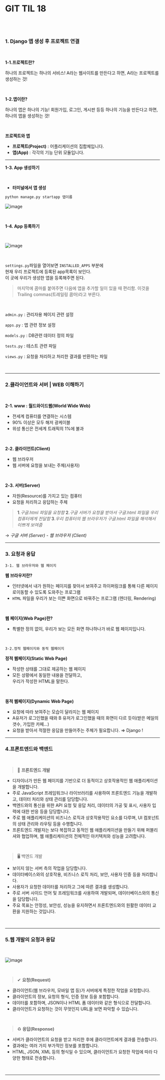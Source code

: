 # GIT TIL 18

<br><br>

### 1. Django 앱 생성 후 프로젝트 연결

<br>

**1-1.프로젝트란?**

하나의 프로젝트는 하나의 서비스! A라는 웹사이트를 만든다고 하면, A라는 프로젝트를 생성하는 것!

<br>

**1-2.앱이란?**

하나의 앱은 하나의 기능! 회원가입, 로그인, 게시판 등등 하나의 기능을 만든다고 하면, 하나의 앱을 생성하는 것!

<br>

**프로젝트와 앱**

- **프로젝트(Project)** : 어플리케이션의 집합체입니다.
- **앱(App)** : 각각의 기능 단위 모듈입니다.

---

**1-3. App 생성하기**

<br>

- **터미널에서 앱 생성**

```bash
python manage.py startapp 앱이름
```

![image](https://github.com/user-attachments/assets/7397f3b7-256e-4d9e-a5c4-9da039c0ebce)

<br>

**1-4. App 등록하기**

<br>

![image](https://github.com/user-attachments/assets/0d7c0ab1-76b2-4a3d-b5c4-5f3a03080152)

<br>

`settings.py`파일을 열어보면 `INSTALLED_APPS` 부분에 <br>
현재 우리 프로젝트에 등록된 app목록이 보인다. <br>
이 곳에 우리가 생성한 앱을 등록해주면 된다.

>마지막에 콤마를 붙여주면 
다음에 앱을 추가할 일이 있을 때 편리함.
이것을 Trailing commas(트레일링 콤마)라고 부른다.

<br>

<aside>

`admin.py` : 관리자용 페이지 관련 설정

`apps.py` : 앱 관련 정보 설정

`models.py` : DB관련 데이터 정의 파일

`tests.py` : 테스트 관련 파일

`views.py` : 요청을 처리하고 처리한 결과를 반환하는 파일

</aside>

<br>

---

### 2.클라이언트와 서버 | WEB 이해하기

<br>

**2-1. www : 월드와이드웹(World Wide Web)**
 - 전세계 컴퓨터를 연결하는 시스템
 - 90% 이상은 모두 해저 광케이블
 - 위성 통신은 전세계 트래픽의 1%에 불과

<br>

**2-2. 클라이언트(Client)**
 - 웹 브라우저
 - 웹 서버에 요청을 보내는 주체(사용자)

<br>

**2-3. 서버(Server)**
 - 자원(Resource)를 가지고 있는 컴퓨터
 - 요청을 처리하고 응답하는 주체


>**1**.*구글.html 파일을 요청함*
>**2**.*구글 서버가 요청을 받아서 구글.html 파일을 우리 컴퓨터에게 전달함*
>**3**.*우리 컴퓨터의 웹 브라우저가 구글.html 파일을 해석해서 이쁘게 보여줌*

→ *구글 서버 (Server) - 웹 브라우저 (Client)*


---

### 3. 요청과 응답

```
3-1. 웹 브라우저와 웹 페이지
```

**웹 브라우저란?**

- 인터넷에서 내가 원하는 페이지를 찾아서 보여주고 하이퍼링크를 통해 다른 페이지로이동할 수 있도록 도와주는 프로그램
- `HTML` 파일을 우리가 보는 이쁜 화면으로 바꿔주는 프로그램 (렌더링, Rendering)

<br>

**웹 페이지(Web Page)란?**

- 특별한 정의 없이, 우리가 보는 모든 화면 하나하나가 바로 웹 페이지입니다.

<br>

```
3-2.정적 웹페이지와 동적 웹페이지
```
**정적 웹페이지(Static Web Page)**

- 작성한 상태를 그대로 제공하는 웹 페이지
- 모든 상황에서 동일한 내용을 전달하고, <br> 우리가 작성한 HTML을 말한다.

<br>

**동적 웹페이지(Dynamic Web Page)**

- 요청에 따라 보여주는 모습이 달라지는 웹 페이지
- A유저가 로그인했을 때와 B 유저가 로그인했을 때의 화면이 다르 듯이(받은 메일의 갯수, 가입한 카페…) 
- 요청을 받아서 적절한 응답을 만들어주는 주체가 필요합니다.
    ⇒ Django !

---

### 4.프론트엔드와 백엔드

<br>

>👕 **프론트엔드 개발**

- 디자이너가 만든 웹 페이지를 기반으로 더 동적이고 상호작용적인 웹 애플리케이션을 개발합니다.
- 주로 JavaScript 프레임워크나 라이브러리를 사용하여 프론트엔드 기능을 개발하고, 데이터 처리와 상태 관리를 담당합니다.
- 백엔드와의 통신을 위한 API 요청 및 응답 처리, 데이터의 가공 및 표시, 사용자 입력에 대한 반응 등을 담당합니다.
- 주로 웹 애플리케이션의 비즈니스 로직과 상호작용적인 요소를 다루며, UI 컴포넌트의 상태 관리와 라우팅 등을 수행합니다.
- 프론트엔드 개발자는 보다 복잡하고 동적인 웹 애플리케이션을 만들기 위해 퍼블리셔와 협업하며, 웹 애플리케이션의 전체적인 아키텍처와 성능을 고려합니다.


<br>



>🖥️ 백엔드 개발
- 보이지 않는 서버 측의 작업을 담당합니다.
- 데이터베이스와의 상호작용, 비즈니스 로직 처리, 보안, 사용자 인증 등을 처리합니다.
- 사용자가 요청한 데이터를 처리하고 그에 따른 결과를 생성합니다.
- 주로 서버 사이드 언어 및 프레임워크를 사용하여 개발되며, 데이터베이스와의 통신을 담당합니다.
- 주요 목표는 안정성, 보안성, 성능을 유지하면서 프론트엔드와의 원활한 데이터 교환을 지원하는 것입니다.

<br>

---

### 5.웹 개발의 요청과 응답

<br>

![image](https://github.com/user-attachments/assets/38a17ac1-5581-4cd1-93f5-019c4c03de76)

<br>

>✔ **요청(Request)**

- 클라이언트(웹 브라우저, 모바일 앱 등)가 서버에게 특정한 작업을 요청합니다.
- 클라이언트의 정보, 요청의 형식, 인증 정보 등을 포함합니다.
- 데이터를 포함하며, JSON이나 HTML 폼 데이터와 같은 형식으로 전달합니다.
- 클라이언트가 요청하는 것이 무엇인지 URL을 보면 파악할 수 있습니다.

<br>

>♻ **응답(Response)**

- 서버가 클라이언트의 요청을 받고 처리한 후에 클라이언트에게 결과를 전송합니다.
- 결과에는 여러 가지 부가적인 정보를 포함합니다.
- HTML, JSON, XML 등의 형식일 수 있으며, 클라이언트가 요청한 작업에 따라 다양한 형태로 전송합니다.

<br>



---

